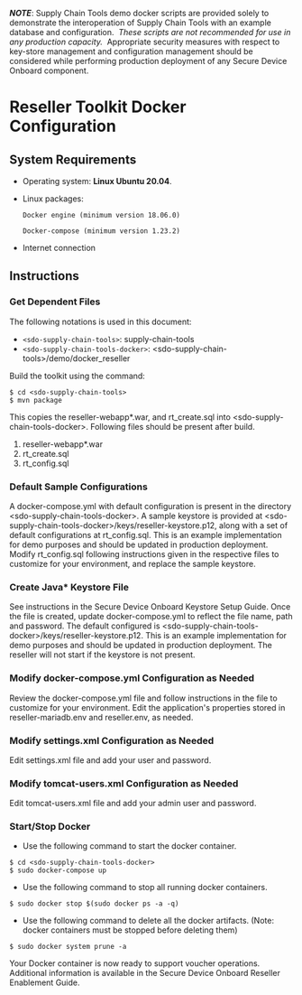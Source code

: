 ﻿***NOTE***: Supply Chain Tools demo docker scripts are provided solely to demonstrate the interoperation of Supply Chain Tools with an example database and configuration.  _These scripts are not recommended for use in any production capacity._  Appropriate security measures with respect to key-store management and configuration management should be considered while performing production deployment of any Secure Device Onboard component.

# Reseller Toolkit Docker Configuration

## System Requirements

* Operating system: **Linux Ubuntu 20.04**.

* Linux packages:

    `Docker engine (minimum version 18.06.0)`

    `Docker-compose (minimum version 1.23.2)`

* Internet connection

## Instructions

### Get Dependent Files

The following notations is used in this document:

* `<sdo-supply-chain-tools>`: supply-chain-tools
* `<sdo-supply-chain-tools-docker>`: \<sdo-supply-chain-tools>/demo/docker_reseller

Build the toolkit using the command:

```
$ cd <sdo-supply-chain-tools>
$ mvn package
```
This copies the reseller-webapp*.war, and rt_create.sql into
\<sdo-supply-chain-tools-docker>. Following files should be present after build.

1. reseller-webapp*.war
2. rt_create.sql
3. rt_config.sql

### Default Sample Configurations

A docker-compose.yml with default configuration is present in the directory \<sdo-supply-chain-tools-docker>.
A sample keystore is provided at \<sdo-supply-chain-tools-docker>/keys/reseller-keystore.p12,
along with a set of default configurations at rt_config.sql.
This is an example implementation for demo purposes and should be updated in production deployment.
Modify rt_config.sql following instructions given in the respective files to customize for your environment,
and replace the sample keystore.

### Create Java* Keystore File

See instructions in the Secure Device Onboard Keystore Setup Guide.  Once the file is created, update 
docker-compose.yml to reflect the file name, path and password. The default configured is \<sdo-supply-chain-tools-docker>/keys/reseller-keystore.p12.
This is an example implementation for demo purposes and should be updated in production deployment.
The reseller will not start if the keystore is not present.

### Modify docker-compose.yml Configuration as Needed
Review the docker-compose.yml file and follow instructions in the file to customize for your environment.
Edit the application's properties stored in reseller-mariadb.env and reseller.env, as needed.

### Modify settings.xml Configuration as Needed
Edit settings.xml file and add your user and password.

### Modify tomcat-users.xml Configuration as Needed
Edit tomcat-users.xml file and add your admin user and password.

### Start/Stop Docker

* Use the following command to start the docker container.

```
$ cd <sdo-supply-chain-tools-docker>
$ sudo docker-compose up
```

* Use the following command to stop all running docker containers.

```
$ sudo docker stop $(sudo docker ps -a -q)
```

* Use the following command to delete all the docker artifacts. (Note: docker containers must be stopped before deleting
them)

```
$ sudo docker system prune -a
```
Your Docker container is now ready to support voucher operations.  Additional information is available 
in the Secure Device Onboard Reseller Enablement Guide.
